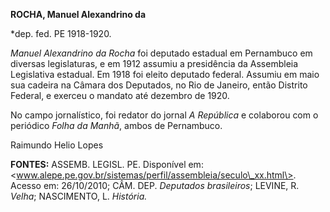 **ROCHA, Manuel Alexandrino da**

\*dep. fed. PE 1918-1920.

*Manuel Alexandrino da Rocha* foi deputado estadual em Pernambuco em
diversas legislaturas, e em 1912 assumiu a presidência da Assembleia
Legislativa estadual. Em 1918 foi eleito deputado federal. Assumiu em
maio sua cadeira na Câmara dos Deputados, no Rio de Janeiro, então
Distrito Federal, e exerceu o mandato até dezembro de 1920.

No campo jornalístico, foi redator do jornal *A República* e colaborou
com o periódico *Folha da Manhã*, ambos de Pernambuco.

Raimundo Helio Lopes

**FONTES:** ASSEMB. LEGISL. PE. Disponível em:
\<www.alepe.pe.gov.br/sistemas/perfil/assembleia/seculo\_xx.html\>.
Acesso em: 26/10/2010; CÂM. DEP. *Deputados brasileiros*; LEVINE, R.
*Velha*; NASCIMENTO, L. *História.*
